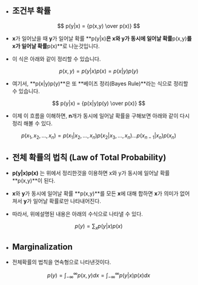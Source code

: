 - ## 조건부 확률 

$$ p(y|x) = {p(x,y) \over p(x)} $$


- **x**가 일어났을 때 **y**가 일어날 확률 **p(y|x)**은 **x**와 **y**가 동시에 일어날 확률**p(x,y)**를 **x**가 일어날 확률**p(x)**로 나눈것입니다. 


- 이 식은 아래와 같이 정리할 수 있습니다. 


$$ p(x,y) = p(y|x)p(x) = p(x|y)p(y) $$


- 여기서, **p(x|y)p(y)**은 또 **베이즈 정리(Bayes Rule)**라는 식으로 정리할 수 있습니다.


$$ p(y|x) = {p(x|y)p(y) \over p(x)} $$


- 이제 이 흐름을 이해하면, **n**개가 동시에 일어날 확률을 구해보면 아래와 같이 다시 정리 해볼 수 있다. 


$$ p(x_1,x_2,…,x_n) = p(x_1|x_2,…,x_n)p(x_2|x_3,…,x_n)…p(x_{n-1}|x_n)p(x_n)$$ 

- ## 전체 확률의 법칙 (Law of Total Probability)


- **p(y|x)p(x)** 는 위에서 정리한것을 이용하면 x와 y가 동시에 일어날 확률**p(x,y)**이 된다. 


- **x**와 **y**가 동시에 일어날 확률 **p(x,y)**를 모든 **x**에 대해 합하면 **x**가 의미가 없어져서 **y**가 일어날 확률로만 나타내어진다. 

- 따라서, 위에설명된 내용은 아래의 수식으로 나타낼 수 있다. 


$$ p(y) = \sum _{x} p(y|x)p(x) $$

- ## Marginalization


- 전체확률의 법칙을 연속형으로 나타낸것이다. 


$$ p(y) = \int_{-∞}^{∞} p(x,y) dx = \int_{-∞}^{∞} p(y|x)p(x) dx $$


```python

```
